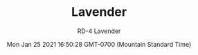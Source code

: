 ---
category: "wall_covering"
date: "Mon Jan 25 2021 16:50:28 GMT-0700 (Mountain Standard Time)"
description: "null"
designer: "Rachel Dein"
href: "https://www.areaenvironments.com/rachel-dein"
image_primary: "./img/RD_Lavender_Art.jpg"
image_secondary: "./img/RD_Lavender_Interior.jpg"
image_thumb: "./img/Rachel+Dein.png"
manufacturer: "Area Environments"
slug: "/manufacturers/area_environments/wall_covering/lavender"
subtitle: "RD-4 Lavender"
tags:
  - "area_environments"
  - "wall_covering"
title: "Lavender"
---